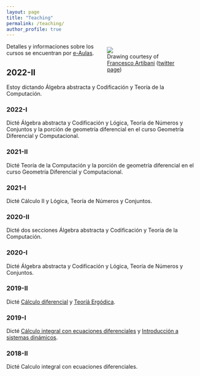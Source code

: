 ```yaml
---
layout: page
title: "Teaching"
permalink: /teaching/
author_profile: true
---
```


<figure style="float: right; width:40%; margin-left:2%; margin-bottom:2%; margin-top:2%;">
<img src="../images/topolino.jpg">
<figcaption>Drawing courtesy of <a href="https://www.facebook.com/francesco.artibani.90">Francesco Artibani</a> (<a href="https://twitter.com/Artibani1">twitter page</a>)</figcaption>
</figure>

Detalles y informaciones sobre los cursos se encuentran por [e-Aulas](https://e-aulas.urosario.edu.co/).

## 2022-II
Estoy dictando Álgebra abstracta y Codificación y Teoría de la Computación.

### 2022-I
Dicté Álgebra abstracta y Codificación y Lógica, Teoría de Números y Conjuntos y la porción de geometría diferencial en el curso
Geometría Diferencial y Computacional.

### 2021-II
Dicté Teoría de la Computación y la porción de geometría diferencial en el curso
Geometría Diferencial y Computacional.

### 2021-I
Dicté Cálculo II y Lógica, Teoría de Números y Conjuntos.

### 2020-II
Dicté dos secciones Álgebra abstracta y Codificación y Teoría de la Computación.

### 2020-I
Dicté Álgebra abstracta y Codificación y Lógica, Teoría de Números y Conjuntos.

### 2019-II
Dicté [Cálculo diferencial](/teaching/calculo20192) y [Teoríá Ergódica](/teaching/te20192).

### 2019-I
Dicté [Cálculo integral con ecuaciones diferenciales](/teaching/calculo20191/) y [Introducción a sistemas dinámicos](/teaching/sisdin20191/).

### 2018-II
Dicté Calculo integral con ecuaciones diferenciales.
